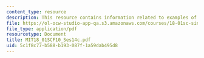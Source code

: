 ```yaml
---
content_type: resource
description: This resource contains information related to examples of implicit differentiation.
file: https://ol-ocw-studio-app-qa.s3.amazonaws.com/courses/18-01sc-single-variable-calculus-fall-2010/5c1f8c77b588b193087f1a59dab495d8_MIT18_01SCF10_Ses14c.pdf
file_type: application/pdf
resourcetype: Document
title: MIT18_01SCF10_Ses14c.pdf
uid: 5c1f8c77-b588-b193-087f-1a59dab495d8
---
```

